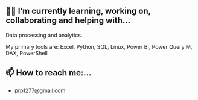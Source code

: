 ## 👨‍💻 I’m currently learning, working on, collaborating and helping with...

Data processing and analytics.

My primary tools are:
Excel, Python, SQL, Linux, Power BI, Power Query M, DAX, PowerShell

## 📫 How to reach me:...

- prp1277@gmail.com
